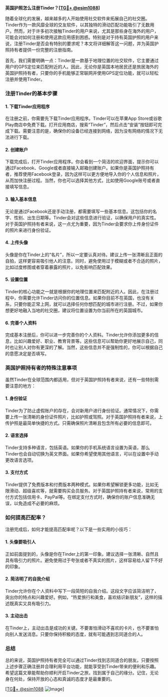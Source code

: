 **英国护照怎么注册Tinder？[[TG💪+ @esim1088](https://t.me/s/esim1088)]**

随着全球化的发展，越来越多的人开始使用社交软件来拓展自己的社交圈。Tinder作为一款风靡全球的交友软件，以其独特的滑动匹配功能吸引了无数用户。然而，对于许多初次接触Tinder的用户来说，尤其是那些身在海外的用户，可能会对如何注册和使用这款应用感到困惑。特别是对于持有英国护照的用户来说，注册Tinder是否会有特别的要求呢？本文将详细解答这一问题，并为英国护照持有者提供一份完整的注册指南。

首先，我们需要明确一点：Tinder是一款基于地理位置的社交软件，它主要通过用户的GPS定位来匹配附近的人。因此，无论你是英国本地居民还是旅居海外的英国护照持有者，只要你的手机能够正常联网并使用GPS定位功能，就可以轻松注册并使用Tinder。

### 注册Tinder的基本步骤

#### 1. 下载Tinder应用程序
在注册之前，你需要先下载Tinder应用程序。Tinder可以在苹果App Store或谷歌Play商店中免费下载。打开应用商店，搜索“Tinder”，然后点击“安装”按钮即可完成下载。需要注意的是，确保你的设备已经连接到网络，因为没有网络的情况下无法进行下载。

#### 2. 创建账户
下载完成后，打开Tinder应用程序。你会看到一个简洁的欢迎界面，提示你可以通过Facebook、Google或者直接输入邮箱创建账户。如果你是英国护照持有者，推荐使用Facebook登录，因为这样可以更方便地导入你的个人信息和照片，从而加快注册过程。当然，你也可以选择其他方式，比如使用Google账号或者直接填写信息。

#### 3. 输入基本信息
无论是通过Facebook还是手动注册，都需要填写一些基本信息。这包括你的名字、性别、出生日期等。Tinder会对这些信息进行验证，以确保用户的真实性。对于英国护照持有者来说，这一点尤为重要，因为Tinder会要求你上传身份证件的照片来进行身份验证。

#### 4. 上传头像
头像是你在Tinder上的“名片”，所以一定要认真对待。建议上传一张清晰且正面的自拍，这样更容易吸引他人的注意。同时，避免使用过于模糊或者不合适的照片，比如过度修图或者穿着暴露的照片，以免影响匹配效果。

#### 5. 设置位置
Tinder的核心功能之一就是根据你的地理位置来匹配附近的人。因此，在注册过程中，你需要允许Tinder访问你的位置信息。如果你目前不在英国，也没有关系，只要你能正常上网，就可以选择任何你想匹配的城市进行注册。不过，如果你想更好地融入当地的社交圈，建议将位置设置为你当前所在的英国城市。

#### 6. 完善个人资料
完成基本注册后，你可以进一步完善你的个人资料。Tinder允许你添加更多的信息，比如兴趣爱好、职业、教育背景等。这些信息可以帮助你更好地展示自己，同时也让别人对你有更深的了解。当然，这些信息并不是强制性的，你可以根据自己的意愿决定是否填写。

### 英国护照持有者的特殊注意事项

虽然Tinder在全球范围内都适用，但对于英国护照持有者来说，还有一些特别需要注意的地方：

#### 1. 身份验证
Tinder为了防止虚假账户的存在，会对新用户进行身份验证。通常情况下，你需要上传一张清晰的身份证件照片，比如护照或驾照。对于英国护照持有者来说，上传护照是最简单快捷的方式。只需确保照片清晰且包含所有必要的信息即可。

#### 2. 语言选择
Tinder支持多种语言，包括英语。如果你的手机系统语言设置为英语，那么Tinder也会自动切换为英文界面。如果你希望使用其他语言，可以在设置中手动更改语言选项。

#### 3. 支付方式
Tinder提供了免费版本和付费版本两种模式。如果你希望解锁更多功能，比如无限滑动、超级喜欢等，就需要购买会员服务。对于英国护照持有者来说，常用的支付方式包括信用卡、PayPal等。在绑定支付方式时，确保你的账户信息准确无误，以免造成不必要的麻烦。

### 如何提高匹配率？

注册完成后，如何才能提高匹配率呢？以下是一些实用的小技巧：

#### 1. 头像要吸引人
正如前面提到的，头像是你在Tinder上的第一印象。建议选择一张清晰、自然且具有吸引力的照片。避免使用过于夸张或者不真实的图片，这样容易给人留下不好的印象。

#### 2. 简洁明了的自我介绍
Tinder允许你在个人资料中写下一段简短的自我介绍。这段文字应该简洁明了，突出你的特点和兴趣爱好。例如，“热爱旅行和美食，喜欢结识新朋友”，这样的描述既真实又具有吸引力。

#### 3. 主动出击
在Tinder上，主动出击是成功的关键。不要害怕滑动不喜欢的卡片，也不要害怕向别人发送消息。只要你保持积极的态度，就有可能遇到志同道合的人。

### 总结

总的来说，英国护照持有者完全可以通过Tinder找到志同道合的朋友。只要按照上述步骤正确注册并合理利用平台功能，就能享受到Tinder带来的便利和乐趣。希望这篇文章能帮助你顺利开启Tinder之旅，找到属于自己的缘分。记住，无论身在何处，保持开放的心态和真诚的态度才是最重要的。

[[TG💪+ @esim1088](https://t.me/s/esim1088) ![Image](https://i.postimg.cc/4NQfJmqS/Snipaste-2025-05-13-00-14-12.png)]